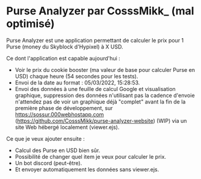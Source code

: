 # Purse Analyzer par CosssMikk_ (mal optimisé)

Purse Analyzer est une application permettant de calculer le prix pour 1 Purse (money du Skyblock d'Hypixel) à X USD.

Ce dont l'application est capable aujourd'hui :
- Voir le prix du cookie booster (ma valeur de base pour calculer Purse en USD) chaque heure (54 secondes pour les tests).
- Envoi de la date au format : 05/03/2022, 15:28:53.
- Envoi des données à une feuille de calcul Google et visualisation graphique, suppression des données n'utilisant pas la cadence d'envoie n'attendez pas de voir un graphique  déjà "complet" avant la fin de la première phase de développement, sur https://sossur.000webhostapp.com (https://github.com/CosssMikk/purse-analyzer-website) (WIP) via un site Web hébergé localement (viewer.ejs).

Ce que je veux ajouter ensuite :
- Calcul des Purse en USD bien sûr.
- Possibilité de changer quel item je veux pour calculer le prix.
- Un bot discord (peut-être).
- Et envoyer automatiquement les données sans viewer.ejs.
